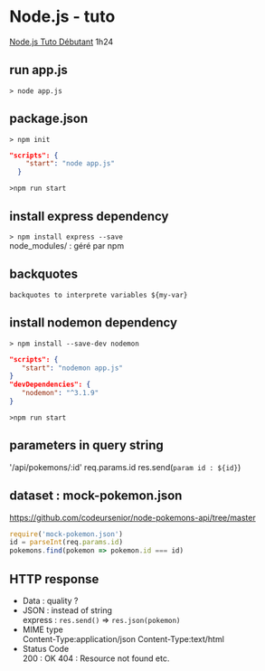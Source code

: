 # Node.js - tuto

[Node.js Tuto Débutant](https://youtu.be/NRxzvpdduvQ)
1h24

## run app.js
`> node app.js`  

## package.json
`> npm init`  

```json
"scripts": {
    "start": "node app.js"
  }
```
`>npm run start`  


## install express dependency

`> npm install express --save`  
node_modules/ : géré par npm

## backquotes
`backquotes to interprete variables ${my-var} `

## install nodemon dependency
`> npm install --save-dev nodemon`  

```json
"scripts": {
   "start": "nodemon app.js"
}
"devDependencies": {
   "nodemon": "^3.1.9"
}
```
`>npm run start`  


## parameters in query string

'/api/pokemons/:id'
req.params.id
res.send(`param id : ${id}`)


## dataset : mock-pokemon.json

https://github.com/codeursenior/node-pokemons-api/tree/master

```js
require('mock-pokemon.json')
id = parseInt(req.params.id)
pokemons.find(pokemon => pokemon.id === id)

```

## HTTP response
- Data : quality ?  
- JSON : instead of string  
   express : `res.send()` => `res.json(pokemon)`  
- MIME type  
   Content-Type:application/json
   Content-Type:text/html
- Status Code  
   200 : OK
   404 : Resource not found
   etc.
